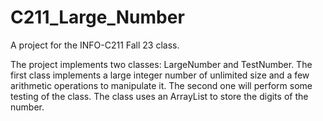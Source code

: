 # C211_Large_Number
A project for the INFO-C211 Fall 23 class.

The project implements two classes: LargeNumber and TestNumber. The first class implements a large integer number of unlimited size and a few arithmetic operations to manipulate it. The second one will perform
some testing of the class. The class uses an ArrayList to store the digits of the number.
